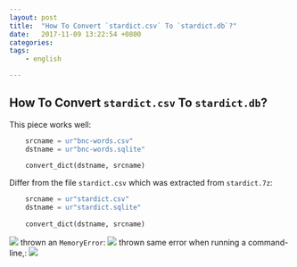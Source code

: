 ```yaml
---
layout: post
title:  "How To Convert `stardict.csv` To `stardict.db`?"
date:   2017-11-09 13:22:54 +0800
categories:  
tags: 
    - english

---
```


## How To Convert `stardict.csv` To `stardict.db`? ##

This piece works well:
```python
	srcname = ur"bnc-words.csv"
	dstname = ur"bnc-words.sqlite"
	
	convert_dict(dstname, srcname)
```

Differ from the file `stardict.csv` which was extracted from `stardict.7z`:
 
```python
	srcname = ur"stardict.csv"
	dstname = ur"stardict.sqlite"
	
	convert_dict(dstname, srcname)
```
![](https://i.imgur.com/0WLRUuF.png)
thrown an `MemoryError`:
![](https://i.imgur.com/uZqOsw6.png)
thrown same error when running a command-line,:
![](https://i.imgur.com/eBVYVkL.png)


